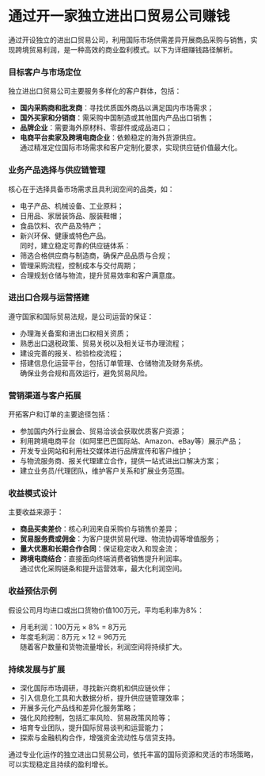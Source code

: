# 通过开一家独立进出口贸易公司赚钱

通过开设独立的进出口贸易公司，利用国际市场供需差异开展商品采购与销售，实现跨境贸易利润，是一种高效的商业盈利模式。以下为详细赚钱路径解析。

### 目标客户与市场定位  
独立进出口贸易公司主要服务多样化的客户群体，包括：  
* **国内采购商和批发商**：寻找优质国外商品以满足国内市场需求；  
* **国外买家和分销商**：需采购中国制造或其他国内产品出口销售；  
* **品牌企业**：需要海外原材料、零部件或成品进口；  
* **电商平台卖家及跨境电商企业**：依赖稳定的海外货源供应。  
通过精准定位国际市场需求和客户定制化要求，实现供应链价值最大化。

### 业务产品选择与供应链管理  
核心在于选择具备市场需求且具利润空间的品类，如：  
* 电子产品、机械设备、工业原料；  
* 日用品、家居装饰品、服装鞋帽；  
* 食品饮料、农产品及特产；  
* 新兴环保、健康或特色产品。  
同时，建立稳定可靠的供应链体系：  
* 筛选合格供应商与制造商，确保产品品质与合规；  
* 管理采购流程，控制成本与交付周期；  
* 合理规划仓储与物流，提升贸易效率和客户满意度。

### 进出口合规与运营搭建  
遵守国家和国际贸易法规，是公司运营的保证：  
* 办理海关备案和进出口权相关资质；  
* 熟悉出口退税政策、贸易关税以及相关证书办理流程；  
* 建设完善的报关、检验检疫流程；  
* 搭建信息化运营平台，包括订单管理、仓储物流及财务系统。  
确保业务合规和高效运行，避免贸易风险。

### 营销渠道与客户拓展  
开拓客户和订单的主要途径包括：  
* 参加国内外行业展会、贸易洽谈会获取优质客户资源；  
* 利用跨境电商平台（如阿里巴巴国际站、Amazon、eBay等）展示产品；  
* 开发专业网站和利用社交媒体进行品牌宣传和客户维护；  
* 与物流服务商、报关代理建立合作，提供一站式进出口解决方案；  
* 建立业务员/代理团队，维护客户关系和扩展业务范围。  

### 收益模式设计  
主要收益来源于：  
* **商品买卖差价**：核心利润来自采购价与销售价差异；  
* **贸易服务费或佣金**：为客户提供贸易代理、物流协调等增值服务；  
* **量大优惠和长期合作合同**：保证稳定收入和现金流；  
* **跨境电商结合**：直接面向终端消费者销售提升利润率。  
通过优化采购链条和提升运营效率，最大化利润空间。

### 收益预估示例  
假设公司月均进口或出口货物价值100万元，平均毛利率为8%：  
* 月毛利润：100万元 × 8% = 8万元  
* 年度毛利润：8万元 × 12 = 96万元  
随着客户数量和货物流量增长，利润空间将持续扩大。

### 持续发展与扩展  
* 深化国际市场调研，寻找新兴商机和供应链伙伴；  
* 引入信息化工具和大数据分析，提升供应链管理效率；  
* 开展多元化产品线和差异化服务策略；  
* 强化风险控制，包括汇率风险、贸易政策风险等；  
* 培育专业团队，提升国际贸易谈判和运营能力；  
* 探索与金融机构合作，增强资金流动性与信贷支持。  

通过专业化运作的独立进出口贸易公司，依托丰富的国际资源和灵活的市场策略，可以实现稳定且持续的盈利增长。